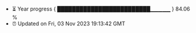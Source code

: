 - ⏳ Year progress { █████████████████████████▁▁▁▁▁ } 84.06 %
- ⏰ Updated on Fri, 03 Nov 2023 19:13:42 GMT


